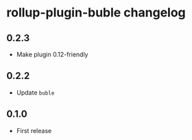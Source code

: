 # rollup-plugin-buble changelog

## 0.2.3

* Make plugin 0.12-friendly

## 0.2.2

* Update `buble`

## 0.1.0

* First release
